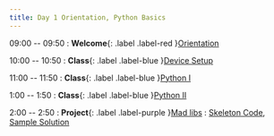 ```yaml
---
title: Day 1 Orientation, Python Basics
---
```


09:00 -- 09:50
: **Welcome**{: .label .label-red }[Orientation](https://docs.google.com/presentation/d/1MWlMozjFpyJNqmy1I43kayd5Su2bZMF9fNtFAP4VUn8/edit?usp=sharing)

10:00 -- 10:50
: **Class**{: .label .label-blue }[Device Setup](https://docs.google.com/presentation/d/1tqkfJjPlR_uVrO7nAT8JfKviWNWDsyQW7E-XOQ3RZco/edit?usp=sharing)

11:00 -- 11:50
: **Class**{: .label .label-blue }[Python I](https://docs.google.com/presentation/d/1bHoM_G46DitYOkpZt7IlybbndaB7XLSPArf-fq2pFf0/edit?usp=sharing)

1:00 -- 1:50
: **Class**{: .label .label-blue }[Python II](https://docs.google.com/presentation/d/1bHoM_G46DitYOkpZt7IlybbndaB7XLSPArf-fq2pFf0/edit?usp=sharing)

2:00 -- 2:50
: **Project**{: .label .label-purple }[Mad libs](https://docs.google.com/presentation/d/1SWQNLwCb2bEGBhyT1ovWAX7PK8vA6C01oMsnsTGFylI/edit?usp=sharing)
  : [Skeleton Code](https://drive.google.com/drive/folders/1WNbjUPLURmtAu69en3Xz10-NykNARXUE?usp=sharing), [Sample Solution](https://drive.google.com/drive/folders/16F78pJO-n9L3rpZS1V6H9BhNAyLbufa6?usp=sharing)
